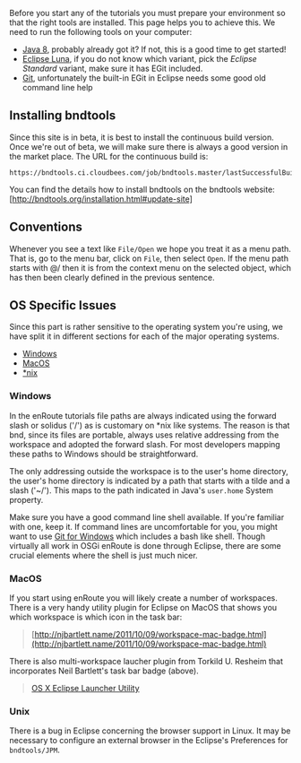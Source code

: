 Before you start any of the tutorials you must prepare your environment so that the right tools are installed. This page helps you to achieve this. We need to run the following tools on your computer:

* [Java 8][java8], probably already got it? If not, this is a good time to get started!
* [Eclipse Luna][luna], if you do not know which variant, pick the _Eclipse Standard_ variant, make sure it has EGit included.
* [Git][git], unfortunately the built-in EGit in Eclipse needs some good old command line help


## Installing bndtools

Since this site is in beta, it is best to install the continuous build version. Once we're out of beta, we will make sure there is always a good version in the market place. The URL for the continuous build is:

	https://bndtools.ci.cloudbees.com/job/bndtools.master/lastSuccessfulBuild/artifact/build/generated/p2/

You can find the details how to install bndtools on the bndtools website: [http://bndtools.org/installation.html#update-site]

## Conventions

Whenever you see a text like `File/Open` we hope you treat it as a menu path. That is, go to the menu bar, click on `File`, then select `Open`. If the menu path starts with @/ then it is from the context menu on the selected object, which has then been clearly defined in the previous sentence. 

## OS Specific Issues

Since this part is rather sensitive to the operating system you're using, we have split it in different sections for each of the major operating systems. 

* [Windows](#Windows)
* [MacOS](#MacOS)
* [*nix](#Unix)


### Windows
 
In the enRoute tutorials file paths are always indicated using the forward slash or solidus ('/') as is customary on *nix like systems. The reason is that bnd, since its files are portable, always uses relative addressing from the workspace and adopted the forward slash. For most developers mapping these paths to Windows should be straightforward.

The only addressing outside the workspace is to the user's home directory, the user's home directory is indicated by a path that starts with a tilde and a slash ('~/'). This maps to the path indicated in Java's `user.home` System property.  

Make sure you have a good command line shell available. If you're familiar with one, keep it. If command lines are uncomfortable for you, you might want to use [Git for Windows][gitforwindows] which includes a bash like shell. Though virtually all work in OSGi enRoute is done through Eclipse, there are some crucial elements where the shell is just much nicer.  

### MacOS

If you start using enRoute you will likely create a number of workspaces. There is a very handy utility plugin for Eclipse on MacOS that shows you which workspace is which icon in the task bar:

> [http://njbartlett.name/2011/10/09/workspace-mac-badge.html](http://njbartlett.name/2011/10/09/workspace-mac-badge.html)

There is also multi-workspace laucher plugin from Torkild U. Resheim that incorporates Neil Bartlett's task bar badge (above).

> [OS X Eclipse Launcher Utility](http://marketplace.eclipse.org/content/osx-eclipse-launcher)
	
### Unix

There is a bug in Eclipse concerning the browser support in Linux. It may be necessary to configure an external browser in the Eclipse's Preferences for `bndtools/JPM`. 

[java8]: http://www.oracle.com/technetwork/java/javase/downloads/jdk8-downloads-2133151.html
[luna]: https://www.eclipse.org/downloads/
[git]: http://git-scm.com/book/en/Getting-Started-Installing-Git
[gitforwindows]: http://msysgit.github.io
